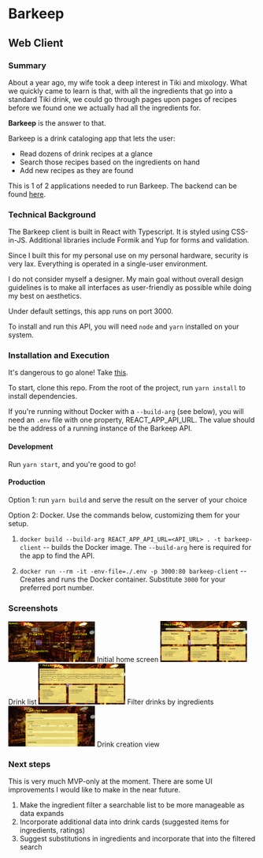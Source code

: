 # Barkeep

## Web Client

### Summary

About a year ago, my wife took a deep interest in Tiki and mixology. What we quickly came to learn is that, with all the ingredients that go into a standard Tiki drink, we could go through pages upon pages of recipes before we found one we actually had all the ingredients for.

**Barkeep** is the answer to that.

Barkeep is a drink cataloging app that lets the user:

- Read dozens of drink recipes at a glance
- Search those recipes based on the ingredients on hand
- Add new recipes as they are found

This is 1 of 2 applications needed to run Barkeep. The backend can be found [here](https://github.com/dlars99/barkeep).

### Technical Background

The Barkeep client is built in React with Typescript. It is styled using CSS-in-JS. Additional libraries include Formik and Yup for forms and validation.

Since I built this for my personal use on my personal hardware, security is very lax. Everything is operated in a single-user environment.

I do not consider myself a designer. My main goal without overall design guidelines is to make all interfaces as user-friendly as possible while doing my best on aesthetics.

Under default settings, this app runs on port 3000.

To install and run this API, you will need `node` and `yarn` installed on your system.

### Installation and Execution

It's dangerous to go alone! Take [this](https://github.com/dlars99/barkeep).

To start, clone this repo. From the root of the project, run `yarn install` to install dependencies.

If you're running without Docker with a `--build-arg` (see below), you will need an `.env` file with one property, REACT_APP_API_URL. The value should be the address of a running instance of the Barkeep API.

#### Development

Run `yarn start`, and you're good to go!

#### Production

Option 1: run `yarn build` and serve the result on the server of your choice

Option 2: Docker. Use the commands below, customizing them for your setup.

1. `docker build --build-arg REACT_APP_API_URL=<API_URL> . -t barkeep-client` -- builds the Docker image. The `--build-arg` here is required for the app to find the API.

2. `docker run --rm -it -env-file=./.env -p 3000:80 barkeep-client` -- Creates and runs the Docker container. Substitute `3000` for your preferred port number.

### Screenshots

<img src="./.readme-img/homescreen.png" width=35% height=35%>
Initial home screen
<img src="./.readme-img/drink_menu.png" width=35% height=35%>
Drink list
<img src="./.readme-img/drink_match.png" width=35% height=35%>
Filter drinks by ingredients
<img src="./.readme-img/new_drink.png" width=35% height=35%>
Drink creation view

### Next steps

This is very much MVP-only at the moment. There are some UI improvements I would like to make in the near future.

1. Make the ingredient filter a searchable list to be more manageable as data expands
2. Incorporate additional data into drink cards (suggested items for ingredients, ratings)
3. Suggest substitutions in ingredients and incorporate that into the filtered search
